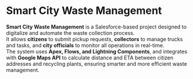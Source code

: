 # Smart City Waste Management

**Smart City Waste Management** is a Salesforce-based project designed to digitalize and automate the waste collection process.  
It allows **citizens** to submit pickup requests, **collectors** to manage trucks and tasks, and **city officials** to monitor all operations in real-time.  
The system uses **Apex, Flows, and Lightning Components**, and integrates with **Google Maps API** to calculate distance and ETA between citizen addresses and recycling plants, ensuring smarter and more efficient waste management.
